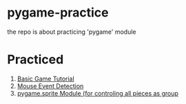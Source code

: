 # pygame-practice
the repo is about practicing 'pygame' module

# Practiced
1. [Basic Game Tutorial](https://coderslegacy.com/python/python-pygame-tutorial/)
2. [Mouse Event Detection](https://coderslegacy.com/python/pygame-mouse-click/)
3. [pygame.sprite Module (for controling all pieces as group](https://www.youtube.com/watch?v=hDu8mcAlY4E)

